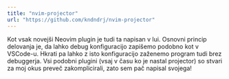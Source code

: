 ```yaml
---
title: "nvim-projector"
url: "https://github.com/kndndrj/nvim-projector"
---
```


Kot vsak novejši Neovim plugin je tudi ta napisan v lui. Osnovni princip
delovanja je, da lahko debug konfiguracijo zapišemo podobno kot v VSCode-u.
Hkrati pa lahko z isto konfiguracijo zaženemo program tudi brez debuggerja.
Vsi podobni plugini (vsaj v času ko je nastal projector) so stvari za moj okus
preveč zakomplicirali, zato sem pač napisal svojega!
